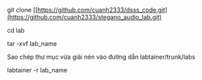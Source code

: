 git clone [[https://github.com/cuanh2333/dsss_code.git](https://github.com/cuanh2333/stegano_audio_lab.git) 

cd lab

tar -xvf lab_name

Sao chép thư mục vừa giải nén vào đường dẫn labtainer/trunk/labs  

labtainer -r lab_name
